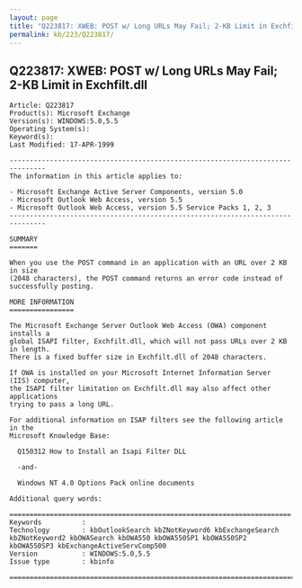 ```yaml
---
layout: page
title: "Q223817: XWEB: POST w/ Long URLs May Fail; 2-KB Limit in Exchfilt.dll"
permalink: kb/223/Q223817/
---
```


## Q223817: XWEB: POST w/ Long URLs May Fail; 2-KB Limit in Exchfilt.dll

	Article: Q223817
	Product(s): Microsoft Exchange
	Version(s): WINDOWS:5.0,5.5
	Operating System(s): 
	Keyword(s): 
	Last Modified: 17-APR-1999
	
	-------------------------------------------------------------------------------
	The information in this article applies to:
	
	- Microsoft Exchange Active Server Components, version 5.0 
	- Microsoft Outlook Web Access, version 5.5 
	- Microsoft Outlook Web Access, version 5.5 Service Packs 1, 2, 3 
	-------------------------------------------------------------------------------
	
	SUMMARY
	=======
	
	When you use the POST command in an application with an URL over 2 KB in size
	(2048 characters), the POST command returns an error code instead of
	successfully posting.
	
	MORE INFORMATION
	================
	
	The Microsoft Exchange Server Outlook Web Access (OWA) component installs a
	global ISAPI filter, Exchfilt.dll, which will not pass URLs over 2 KB in length.
	There is a fixed buffer size in Exchfilt.dll of 2048 characters.
	
	If OWA is installed on your Microsoft Internet Information Server (IIS) computer,
	the ISAPI filter limitation on Exchfilt.dll may also affect other applications
	trying to pass a long URL.
	
	For additional information on ISAP filters see the following article in the
	Microsoft Knowledge Base:
	
	  Q150312 How to Install an Isapi Filter DLL
	
	  -and-
	
	  Windows NT 4.0 Options Pack online documents
	
	Additional query words:
	
	======================================================================
	Keywords          :  
	Technology        : kbOutlookSearch kbZNotKeyword6 kbExchangeSearch kbZNotKeyword2 kbOWASearch kbOWA550 kbOWA550SP1 kbOWA550SP2 kbOWA550SP3 kbExchangeActiveServComp500
	Version           : WINDOWS:5.0,5.5
	Issue type        : kbinfo
	
	=============================================================================
	
